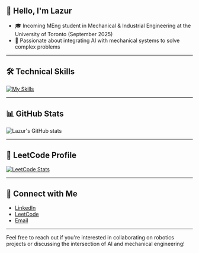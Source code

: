 ## 👋 Hello, I'm Lazur

- 🎓 Incoming MEng student in Mechanical & Industrial Engineering at the University of Toronto (September 2025)
- 🧠 Passionate about integrating AI with mechanical systems to solve complex problems

---

## 🛠️ Technical Skills

[![My Skills](https://skillicons.dev/icons?i=python,cpp,ros,git,github,docker,linux,azure,fastapi,graphql,postgres,neo4j)](https://skillicons.dev)

---

## 📊 GitHub Stats

![Lazur's GitHub stats](https://github-readme-stats.vercel.app/api?username=lazur07&show_icons=true&theme=dark)

---

## 🧩 LeetCode Profile

[![LeetCode Stats](https://leetcard.jacoblin.cool/lazur07?theme=dark&ext=heatmap)](https://leetcode.com/u/lazur07/)

---

## 🔗 Connect with Me

- [LinkedIn](https://www.linkedin.com/in/lazur07/)
- [LeetCode](https://leetcode.com/u/lazur07/)
- [Email](mailto:linche@stu.xmu.edu.cn)

---

Feel free to reach out if you're interested in collaborating on robotics projects or discussing the intersection of AI and mechanical engineering!

